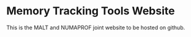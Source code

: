 Memory Tracking Tools Website
=============================

This is the MALT and NUMAPROF joint website to be hosted on github.

